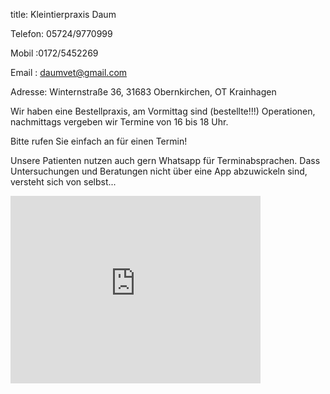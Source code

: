 title: Kleintierpraxis Daum

Telefon: 05724/9770999

Mobil  :0172/5452269

Email  : daumvet@gmail.com

Adresse: Winternstraße 36, 31683 Obernkirchen, OT Krainhagen

Wir haben eine Bestellpraxis, am Vormittag sind (bestellte!!!) Operationen, nachmittags vergeben wir Termine von 16 bis 18 Uhr.

Bitte rufen Sie einfach an für einen Termin!

Unsere Patienten nutzen auch gern Whatsapp für Terminabsprachen. Dass Untersuchungen und Beratungen nicht über eine App abzuwickeln sind, versteht sich von selbst...




<iframe src="https://www.google.com/maps/embed?pb=!1m18!1m12!1m3!1d2442.527170023395!2d9.112769275784167!3d52.251971456040074!2m3!1f0!2f0!3f0!3m2!1i1024!2i768!4f13.1!3m3!1m2!1s0x47ba7bef1d608c49%3A0xd508fa0909f82cc8!2sWinternstra%C3%9Fe%2036%2C%2031683%20Obernkirchen!5e0!3m2!1sde!2sde!4v1670001198208!5m2!1sde!2sde" width="400" height="300" style="border:0;" allowfullscreen="" loading="lazy" referrerpolicy="no-referrer-when-downgrade"></iframe>


